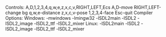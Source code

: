 Controls: A,D,1,2,3,4,q,w,e,z,x,c,v,RIGHT,LEFT,Ecs
A,D-move
RIGHT,LEFT-change bg
q,w,e-distance
z,x,c,v-pose
1,2,3,4-face
Esc-quit
Compiler Options:
Windows: -mwindows -lmingw32 -lSDL2main -lSDL2 -lSDL2_image -lSDL2_ttf -lSDL2_mixer
Linux: -lSDL2main -lSDL2 -lSDL2_image -lSDL2_ttf -lSDL2_mixer
